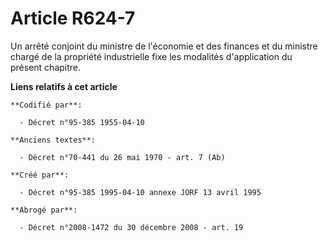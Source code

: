 # Article R624-7

Un arrêté conjoint du ministre de l'économie et des finances et du ministre chargé de la propriété industrielle fixe les
modalités d'application du présent chapitre.

**Liens relatifs à cet article**

	**Codifié par**:

	  - Décret n°95-385 1955-04-10

	**Anciens textes**:

	  - Décret n°70-441 du 26 mai 1970 - art. 7 (Ab)

	**Créé par**:

	  - Décret n°95-385 1995-04-10 annexe JORF 13 avril 1995

	**Abrogé par**:

	  - Décret n°2008-1472 du 30 décembre 2008 - art. 19
